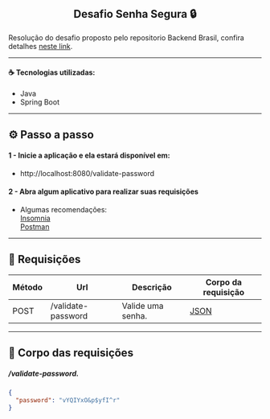 <h2 align="center">
  Desafio Senha Segura 🔒
</h2>

Resolução do desafio proposto pelo repositorio Backend Brasil, confira detalhes [neste link](https://github.com/backend-br/desafios/blob/master/secure-password/PROBLEM.md).

---

#### ☕ Tecnologias utilizadas:

- Java
- Spring Boot

---

## ⚙️ Passo a passo

#### 1 - Inicie a aplicação e ela estará disponível em:

- http://localhost:8080/validate-password

#### 2 - Abra algum aplicativo para realizar suas requisições

- Algumas recomendações:  
  [Insomnia](https://insomnia.rest/)  
  [Postman](https://www.postman.com/)

--- 

## 📨 Requisições

| Método | Url                         | Descrição                         | Corpo da requisição          |
| ------ | --------------------------- | --------------------------------- | ---------------------------- |
| POST   | /validate-password          | Valide uma senha.                 | [JSON](#validarsenha)        |

---

## 📄 Corpo das requisições

##### <a id="validarsenha">/validate-password.</a>

```json
{
  "password": "vYQIYxO&p$yfI^r"
}
```



